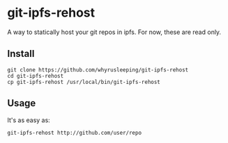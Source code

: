 # git-ipfs-rehost

A way to statically host your git repos in ipfs. For now, these are read only.

## Install

```
git clone https://github.com/whyrusleeping/git-ipfs-rehost
cd git-ipfs-rehost
cp git-ipfs-rehost /usr/local/bin/git-ipfs-rehost
```

## Usage

It's as easy as:

```sh
git-ipfs-rehost http://github.com/user/repo
```

